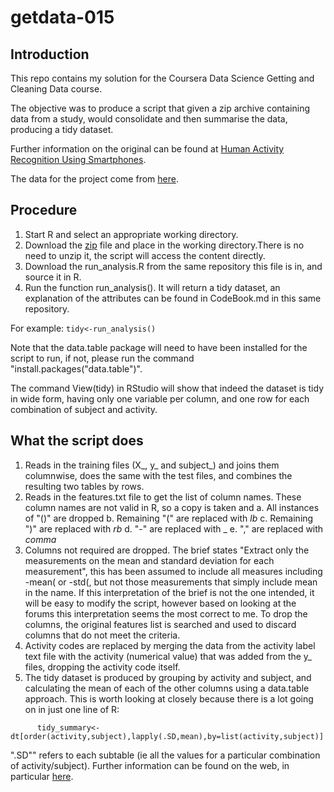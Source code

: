 # getdata-015
## Introduction
This repo contains my solution for the Coursera Data Science Getting and Cleaning Data course.

The objective was to produce a script that given a zip archive containing data from a study, would consolidate and then summarise the data, producing a tidy dataset.  

Further information on the original can be found at [Human Activity Recognition Using Smartphones](http://archive.ics.uci.edu/ml/datasets/Human+Activity+Recognition+Using+Smartphones). 

The data for the project come from [here](https://d396qusza40orc.cloudfront.net/getdata%2Fprojectfiles%2FUCI%20HAR%20Dataset.zip).
    
## Procedure

1. Start R and select an appropriate working directory.
2. Download the [zip](https://d396qusza40orc.cloudfront.net/getdata%2Fprojectfiles%2FUCI%20HAR%20Dataset.zip) file and place in the working directory.There is no need to unzip it, the script will access the content directly.
3. Download the run_analysis.R from the same repository this file is in, and source it in R.
4. Run the function run_analysis(). It will return a tidy dataset, an explanation of the attributes can be found in CodeBook.md in this same repository. 

For example:
` tidy<-run_analysis() `

Note that the data.table package will need to have been installed for the script to run, if not, please run the command "install.packages("data.table")". 

The command View(tidy) in RStudio will show that indeed the dataset is tidy in wide form, having only one variable per column, and one row for each combination of subject and activity.

## What the script does

1. Reads in the training files (X_, y_ and subject_) and joins them columnwise, does the same with the test files, and combines the resulting two tables by rows.
2. Reads in the features.txt file to get the list of column names. These column names are not valid in R, so a copy is taken and 
        a. All instances of "()" are dropped
        b. Remaining "(" are replaced with _lb_
        c. Remaining ")" are replaced with _rb_
        d. "-" are replaced with _
        e. "," are replaced with _comma_
3. Columns not required are dropped. The brief states "Extract only the measurements on the mean and standard deviation for each measurement", this has been assumed to include all measures including -mean( or -std(, but not those measurements that simply include mean in the name. If this interpretation of the brief is not the one intended, it will be easy to modify the script, however based on looking at the forums this interpretation seems the most correct to me. To drop the columns, the original features list is searched and used to discard columns that do not meet the criteria.
4. Activity codes are replaced by merging the data from the activity label text file with the activity (numerical value) that was added from the y_ files, dropping the activity code itself.
5. The tidy dataset is produced by grouping by activity and subject, and calculating the mean of each of the other columns using a data.table approach. This is worth looking at closely because there is a lot going on in just one line of R:

`       tidy_summary<-dt[order(activity,subject),lapply(.SD,mean),by=list(activity,subject)] `

 ".SD"" refers to each subtable (ie all the values for a particular combination of activity/subject). Further information can be found on the web, in particular [here](http://stackoverflow.com/questions/24151602/calculating-multiple-aggregations-with-lapply-sd-in-data-table-r-package).
